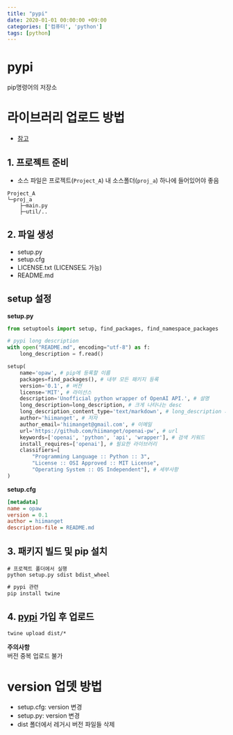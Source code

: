 ```yaml
---
title: "pypi"
date: 2020-01-01 00:00:00 +09:00
categories: ['컴퓨터', 'python']
tags: [python]
---
```


# pypi
pip명령어의 저장소

# 라이브러리 업로드 방법
- [참고](https://medium.com/@joel.barmettler/how-to-upload-your-python-package-to-pypi-65edc5fe9c56)

## 1. 프로젝트 준비
- 소스 파일은 프로젝트(`Project_A`) 내 소스폴더(`proj_a`) 하나에 들어있어야 좋음
```
Project_A
└─proj_a
    ├─main.py
    ├─util/..
```

## 2. 파일 생성
- setup.py
- setup.cfg
- LICENSE.txt (LICENSE도 가능)
- README.md

## setup 설정
**setup.py**
```py
from setuptools import setup, find_packages, find_namespace_packages

# pypi long description
with open("README.md", encoding="utf-8") as f:
    long_description = f.read()

setup(
    name='opaw', # pip에 등록할 이름
    packages=find_packages(), # 내부 모든 패키지 등록
    version='0.1', # 버전
    license='MIT', # 라이선스
    description='Unofficial python wrapper of OpenAI API.', # 설명
    long_description=long_description, # 크게 나타나는 desc
    long_description_content_type='text/markdown', # long_description 파일 타입
    author='hiimanget', # 저자
    author_email='hiimanget@gmail.com', # 이메일
    url='https://github.com/hiimanget/openai-pw', # url
    keywords=['openai', 'python', 'api', 'wrapper'], # 검색 키워드
    install_requires=['openai'], # 필요한 라이브러리
    classifiers=[
        "Programming Language :: Python :: 3",
        "License :: OSI Approved :: MIT License",
        "Operating System :: OS Independent"], # 세부사항
)
```

**setup.cfg**
```cfg
[metadata]
name = opaw
version = 0.1
author = hiimanget
description-file = README.md
```

## 3. 패키지 빌드 및 pip 설치
```
# 프로젝트 폴더에서 실행
python setup.py sdist bdist_wheel
```

```cmd
# pypi 관련
pip install twine
```

## 4. [pypi](https://pypi.org/) 가입 후 업로드
```cmd
twine upload dist/*
```

**주의사항**  
버전 중복 업로드 불가



# version 업뎃 방법
- setup.cfg: version 변경
- setup.py: version 변경
- dist 폴더에서 레거시 버전 파일들 삭제